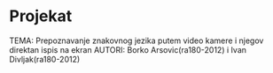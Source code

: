 # Projekat
TEMA:
  Prepoznavanje znakovnog jezika putem video kamere i njegov direktan ispis na ekran
AUTORI:
  Borko Arsovic(ra180-2012) i Ivan Divljak(ra180-2012)
